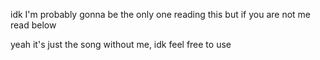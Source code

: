 idk I'm probably gonna be the only one reading this but if you are not me read below

yeah it's just the song without me, idk feel free to use
